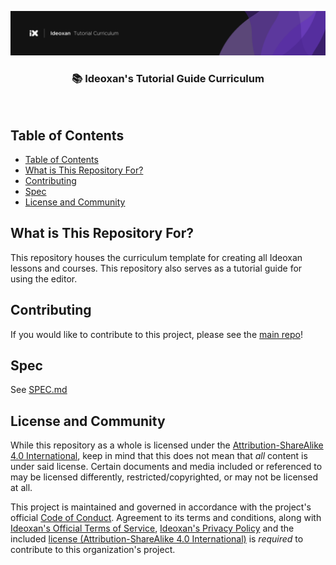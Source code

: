 <p align="center"><img src="https://raw.githubusercontent.com/ideoxan/curriculum-tutorial/master/gitbanner.png"></p>
<h3 align="center">📚 Ideoxan's Tutorial Guide Curriculum</h3>
<br>

## Table of Contents
- [Table of Contents](#table-of-contents)
- [What is This Repository For?](#what-is-this-repository-for)
- [Contributing](#contributing)
- [Spec](#spec)
- [License and Community](#license-and-community)

## What is This Repository For?
This repository houses the curriculum template for creating all Ideoxan lessons and courses. This repository also serves as a tutorial guide for using the editor.

## Contributing
If you would like to contribute to this project, please see the [main repo](https://github.com/ideoxan/ideoxan)!

## Spec
See [SPEC.md](https://github.com/ideoxan/ideoxan/blob/master/spec/SPEC.md)

## License and Community
While this repository as a whole is licensed under the [Attribution-ShareAlike 4.0 International](LICENSE), keep in mind that this does not mean that *all* content is under said license. Certain documents and media included or referenced to may be licensed differently, restricted/copyrighted, or may not be licensed at all.

This project is maintained and governed in accordance with the project's official [Code of Conduct](https://github.com/ideoxan/ideoxan/blob/master/CODE_OF_CONDUCT.md). Agreement to its terms and conditions, along with [Ideoxan's Official Terms of Service](https://ideoxan.com/tos), [Ideoxan's Privacy Policy](https://ideoxan.com/privacy) and the included [license (Attribution-ShareAlike 4.0 International)](LICENSE) is *required* to contribute to this organization's project.